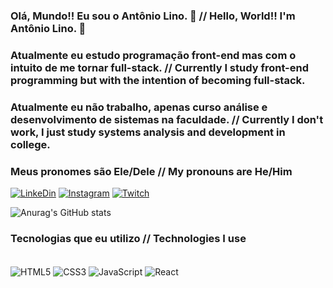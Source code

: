 ### Olá, Mundo!! Eu sou o Antônio Lino. 👋 // Hello, World!! I'm Antônio Lino. 👋 <break>
### Atualmente eu estudo programação front-end mas com o intuito de me tornar full-stack. // Currently I study front-end programming but with the intention of becoming full-stack. <break>
### Atualmente eu não trabalho, apenas curso análise e desenvolvimento de sistemas na faculdade. // Currently I don't work, I just study systems analysis and development in college. <break>
### Meus pronomes são Ele/Dele // My pronouns are He/Him



[![LinkeDin](https://img.shields.io/badge/LinkedIn-0077B5?style=for-the-badge&logo=linkedin&logoColor=white)](https://www.linkedin.com/in/antonio-augusto-prado-lino/)
[![Instagram](https://img.shields.io/badge/Instagram-E4405F?style=for-the-badge&logo=instagram&logoColor=white)](https://www.instagram.com/tonylinozz/)
[![Twitch](https://img.shields.io/badge/Twitch-9146FF?style=for-the-badge&logo=twitch&logoColor=white)](https://www.twitch.tv/antoniolino12)


![Anurag's GitHub stats](https://github-readme-stats.vercel.app/api?username=AntonioALino&show_icons=true&theme=dark)

### Tecnologias que eu utilizo // Technologies I use

<div style = "display: inline_block" > <br>

<img src= "https://img.shields.io/badge/HTML5-E34F26?style=for-the-badge&logo=html5&logoColor=white" alt='HTML5' align='center'>
<img src= "https://img.shields.io/badge/CSS3-1572B6?style=for-the-badge&logo=css3&logoColor=white" alt='CSS3' align='center'>
<img src= "https://img.shields.io/badge/JavaScript-F7DF1E?style=for-the-badge&logo=javascript&logoColor=black" alt='JavaScript' align='center'>
<img src= "https://img.shields.io/badge/React-20232A?style=for-the-badge&logo=react&logoColor=61DAFB" alt='React' align='center'>




</div>
